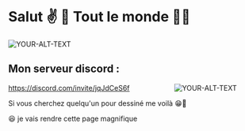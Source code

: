 
# Salut ✌️ 🤗 Tout le monde 🦅🌟


<picture>
 <source media="(prefers-color-scheme: dark)" srcset="https://github.com/user-attachments/assets/95bbbde7-a98f-40f2-bdd4-2de60b70dfd5">
 <source media="(prefers-color-scheme: light)" srcset="https://github.com/user-attachments/assets/95bbbde7-a98f-40f2-bdd4-2de60b70dfd5">
 <img alt="YOUR-ALT-TEXT" src="https://github.com/user-attachments/assets/95bbbde7-a98f-40f2-bdd4-2de60b70dfd5">
</picture>

## Mon serveur discord :
https://discord.com/invite/jqJdCeS6f
⠀⠀⠀⠀⠀⠀⠀⠀
<source media="(prefers-color-scheme: dark)" srcset="https://github.com/user-attachments/assets/f8c15d42-4420-49f1-a0b7-e8b8998de957">
 <source media="(prefers-color-scheme: light)" srcset="https://github.com/user-attachments/assets/f8c15d42-4420-49f1-a0b7-e8b8998de957">
 <img alt="YOUR-ALT-TEXT" src="https://github.com/user-attachments/assets/f8c15d42-4420-49f1-a0b7-e8b8998de957">
</picture>

Si vous cherchez quelqu'un pour dessiné me voilà 😁👏

😆 je vais rendre cette page magnifique 


<!---
MisterRabbitYT/MisterRabbitYT is a ✨ special ✨ repository because its `README.md` (this file) appears on your GitHub profile.
You can click the Preview link to take a look at your changes.
--->
